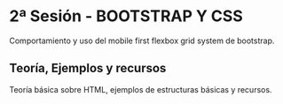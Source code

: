 # 2ª Sesión - BOOTSTRAP Y CSS

Comportamiento y uso del mobile first flexbox grid system de bootstrap. 


## Teoría, Ejemplos y recursos

Teoría básica sobre HTML, ejemplos de estructuras básicas y recursos.



